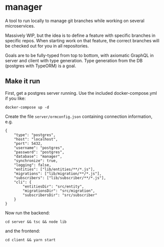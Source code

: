 # manager

A tool to run locally to manage git branches while working on several microservices.

Massively WIP, but the idea is to define a feature with specific branches in specific repos. When starting work on that feature, the correct branches will be checked out for you in all repositories.

Goals are to be fully-typed from top to bottom, with axiomatic GraphQL in server and client with type generation.  Type generation from the DB (postgres with TypeORM) is a goal.

## Make it run
First, get a postgres server running. Use the included docker-compose.yml if you like:

```
docker-compose up -d
```

Create the file `server/ormconfig.json` containing connection information, e.g.

```
{
    "type": "postgres",
    "host": "localhost",
    "port": 5432,
    "username": "postgres",
    "password": "postgres",
    "database": "manager",
    "synchronize": true,
    "logging": false,
    "entities": ["lib/entities/**/*.js"],
    "migrations": ["lib/migration/**/*.js"],
    "subscribers": ["lib/subscriber/**/*.js"],
    "cli": {
        "entitiesDir": "src/entity",
        "migrationsDir": "src/migration",
        "subscribersDir": "src/subscriber"
    }
}
```

Now run the backend:

```
cd server && tsc && node lib
```

and the frontend:

```
cd client && yarn start
```